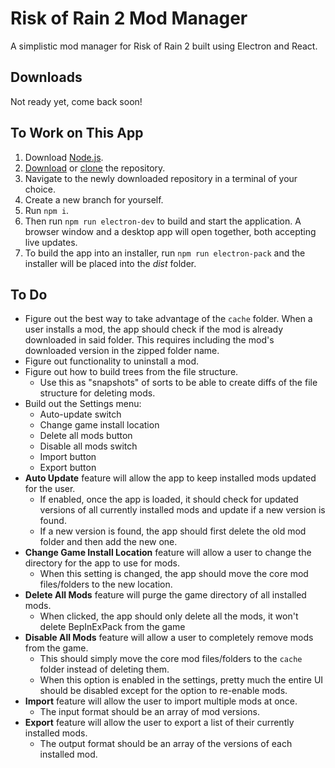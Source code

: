 # Risk of Rain 2 Mod Manager

A simplistic mod manager for Risk of Rain 2 built using Electron and React.

## Downloads

Not ready yet, come back soon!

## To Work on This App

1. Download [Node.js](https://nodejs.org/en/).
2. [Download](https://github.com/jeremyd4500/Risk-of-Rain-2-Mod-Manager/archive/master.zip) or [clone](https://github.com/jeremyd4500/Risk-of-Rain-2-Mod-Manager.git) the repository.
3. Navigate to the newly downloaded repository in a terminal of your choice.
4. Create a new branch for yourself.  
5. Run `npm i`.
6. Then run `npm run electron-dev` to build and start the application. A browser window and a desktop app will open together, both accepting live updates.
7. To build the app into an installer, run `npm run electron-pack` and the installer will be placed into the *dist* folder.

## To Do

- Figure out the best way to take advantage of the `cache` folder. When a user installs a mod, the app should check if the mod is already downloaded in said folder. This requires including the mod's downloaded version in the zipped folder name.
- Figure out functionality to uninstall a mod.
- Figure out how to build trees from the file structure.
  - Use this as "snapshots" of sorts to be able to create diffs of the file structure for deleting mods.
- Build out the Settings menu:
  - Auto-update switch
  - Change game install location
  - Delete all mods button
  - Disable all mods switch
  - Import button
  - Export button
- **Auto Update** feature will allow the app to keep installed mods updated for the user.
  - If enabled, once the app is loaded, it should check for updated versions of all currently installed mods and update if a new version is found.
  - If a new version is found, the app should first delete the old mod folder and then add the new one.
- **Change Game Install Location** feature will allow a user to change the directory for the app to use for mods.
  - When this setting is changed, the app should move the core mod files/folders to the new location.
- **Delete All Mods** feature will purge the game directory of all installed mods.
  - When clicked, the app should only delete all the mods, it won't delete BepInExPack from the game
- **Disable All Mods** feature will allow a user to completely remove mods from the game.
  - This should simply move the core mod files/folders to the `cache` folder instead of deleting them.
  - When this option is enabled in the settings, pretty much the entire UI should be disabled except for the option to re-enable mods.
- **Import** feature will allow the user to import multiple mods at once.
  - The input format should be an array of mod versions.
- **Export** feature will allow the user to export a list of their currently installed mods.
  - The output format should be an array of the versions of each installed mod.
